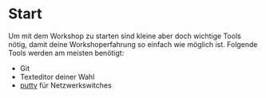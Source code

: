 # Start
Um mit dem Workshop zu starten sind kleine aber doch wichtige Tools nötig, damit deine Workshoperfahrung so einfach wie möglich ist. Folgende Tools werden am meisten benötigt:

- Git
- Texteditor deiner Wahl
- [putty](https://the.earth.li/~sgtatham/putty/latest/w64/putty-64bit-0.79-installer.msi) für Netzwerkswitches

